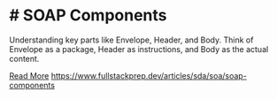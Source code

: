 # # SOAP Components

Understanding key parts like Envelope, Header, and Body. Think of Envelope as a package, Header as instructions, and Body as the actual content.

[Read More](https://www.fullstackprep.dev/articles/sda/soa/soap-components) https://www.fullstackprep.dev/articles/sda/soa/soap-components